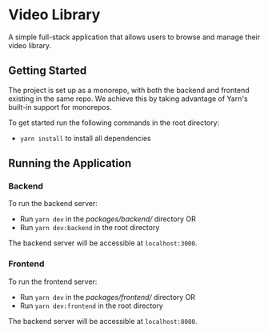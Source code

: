 # Video Library

A simple full-stack application that allows users to browse and manage their video library.

## Getting Started

The project is set up as a monorepo, with both the backend and frontend existing in the same repo.
We achieve this by taking advantage of Yarn's built-in support for monorepos.

To get started run the following commands in the root directory:

- `yarn install` to install all dependencies

## Running the Application

### Backend

To run the backend server:

- Run `yarn dev` in the _packages/backend/_ directory OR
- Run `yarn dev:backend` in the root directory

The backend server will be accessible at `localhost:3000`.

### Frontend

To run the frontend server:

- Run `yarn dev` in the _packages/frontend/_ directory OR
- Run `yarn dev:frontend` in the root directory

The backend server will be accessible at `localhost:8080`.
